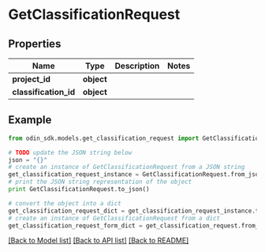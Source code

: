 # GetClassificationRequest


## Properties

Name | Type | Description | Notes
------------ | ------------- | ------------- | -------------
**project_id** | **object** |  | 
**classification_id** | **object** |  | 

## Example

```python
from odin_sdk.models.get_classification_request import GetClassificationRequest

# TODO update the JSON string below
json = "{}"
# create an instance of GetClassificationRequest from a JSON string
get_classification_request_instance = GetClassificationRequest.from_json(json)
# print the JSON string representation of the object
print GetClassificationRequest.to_json()

# convert the object into a dict
get_classification_request_dict = get_classification_request_instance.to_dict()
# create an instance of GetClassificationRequest from a dict
get_classification_request_form_dict = get_classification_request.from_dict(get_classification_request_dict)
```
[[Back to Model list]](../README.md#documentation-for-models) [[Back to API list]](../README.md#documentation-for-api-endpoints) [[Back to README]](../README.md)


